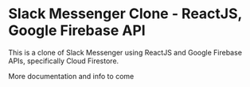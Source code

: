 # Slack Messenger Clone - ReactJS, Google Firebase API

This is a clone of Slack Messenger using ReactJS and Google Firebase APIs, specifically Cloud Firestore.

More documentation and info to come
